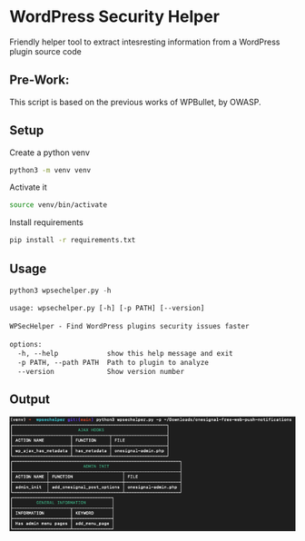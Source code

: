 # WordPress Security Helper

Friendly helper tool to extract intesresting information from a WordPress plugin source code

## Pre-Work:

This script is based on the previous works of WPBullet, by OWASP.

## Setup

Create a python venv
```bash
python3 -m venv venv
```

Activate it
```bash
source venv/bin/activate
```

Install requirements
```bash
pip install -r requirements.txt
```

## Usage

```python
python3 wpsechelper.py -h
```

```
usage: wpsechelper.py [-h] [-p PATH] [--version]

WPSecHelper - Find WordPress plugins security issues faster

options:
  -h, --help            show this help message and exit
  -p PATH, --path PATH  Path to plugin to analyze
  --version             Show version number
```

## Output

![Output sample](output.png)